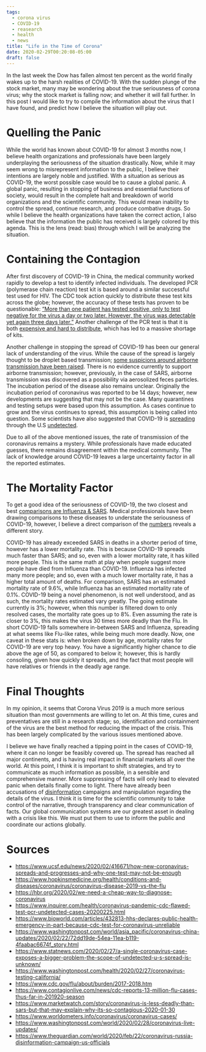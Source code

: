 ```yaml
---
tags:
  - corona virus
  - COVID-19
  - reasearch
  - health
  - news
title: "Life in the Time of Corona"
date: 2020-02-29T00:20:08-05:00
draft: false
---
```


In the last week the Dow has fallen almost ten percent as the world finally wakes up to the harsh realities of COVID-19. With the sudden plunge of the stock market, many may be wondering about the true seriousness of corona virus; why the stock market is falling now; and whether it will fall further. In this post I would like to try to compile the information about the virus that I have found, and predict how I believe the situation will play out.

# Quelling the Panic

While the world has known about COVID-19 for almost 3 months now, I believe health organizations and professionals have been largely underplaying the seriousness of the situation drastically. Now, while it may seem wrong to misrepresent information to the public, I believe their intentions are largely noble and justified. With a situation as serious as COVID-19, the worst possible case would be to cause a global panic. A global panic, resulting in stopping of business and essential functions of society, would result in the complete halt and breakdown of world organizations and the scientific community. This would mean inability to control the spread, continue research, and produce combative drugs. So while I believe the health organizations have taken the correct action, I also believe that the information the public has received is largely colored by this agenda. This is the lens (read: bias) through which I will be analyzing the situation.

# Containing the Contagion 

After first discovery of COVID-19 in China, the medical community worked rapidly to develop a test to identify infected individuals. The developed PCR (polymerase chain reaction) test kit is based around a similar successful test used for HIV. The CDC took action quickly to distribute these test kits across the globe; however, the accuracy of these tests has proven to be questionable: [“More than one patient has tested positive, only to test negative for the virus a day or two later. However, the virus was detectable yet again three days later.”](https://www.bioworld.com/articles/432813-hhs-declares-public-health-emergency-in-part-because-cdc-test-for-coronavirus-unreliable) Another challenge of the PCR test is that it is both [expensive and hard to distribute](https://hbr.org/2020/02/we-need-a-cheap-way-to-diagnose-coronavirus), which has led to a massive shortage of kits.

Another challenge in stopping the spread of COVID-19 has been our general lack of understanding of the virus. While the cause of the spread is largely thought to be droplet based transmission; [some suspicions around airborne transmission have been raised](https://www.hopkinsmedicine.org/health/conditions-and-diseases/coronavirus/coronavirus-disease-2019-vs-the-flu). There is no evidence currently to support airborne transmission; however, previously, in the case of SARS, airborne transmission was discovered as a possibility via aerosolized feces particles. The incubation period of the disease also remains unclear. Originally the incubation period of coronavirus was reported to be 14 days; however, new developments are suggesting that may not be the case. Many quarantines and testing setups were based upon this assumption. As cases continue to grow and the virus continues to spread, this assumption is being called into question. Some scientists have also suggested that COVID-19 is [spreading](https://www.statnews.com/2020/02/27/a-single-coronavirus-case-exposes-a-bigger-problem-the-scope-of-undetected-u-s-spread-is-unknown/) through the U.S [undetected](https://www.washingtonpost.com/world/2020/02/28/coronavirus-live-updates/).

Due to all of the above mentioned issues, the rate of transmission of the coronavirus remains a mystery. While professionals have made educated guesses, there remains disagreement within the medical community. The lack of knowledge around COVID-19 leaves a large uncertainty factor in all the reported estimates.

# The Mortality Factor

To get a good idea of the seriousness of COVID-19, the two closest and best [comparisons are Influenza & SARS](https://www.marketwatch.com/story/coronavirus-is-less-deadly-than-sars-but-that-may-explain-why-its-so-contagious-2020-01-30). Medical professionals have been drawing comparisons to these diseases to understate the seriousness of COVID-19, however, I believe a direct comparison of the [numbers](https://www.worldometers.info/coronavirus/coronavirus-cases/) reveals a different story.

COVID-19 has already exceeded SARS in deaths in a shorter period of time, however has a lower mortality rate. This is because COVID-19 spreads much faster than SARS; and so, even with a lower mortality rate, it has killed more people. This is the same math at play when people suggest more people have died from Influenza than COVID-19. Influenza has infected many more people; and so, even with a much lower mortality rate, it has a higher total amount of deaths. For comparison, SARS has an estimated mortality rate of 9.6%, while Influenza has an estimated mortality rate of 0.1%. COVID-19 being a novel phenomenon, is not well understood, and as such, the mortality rates estimated vary greatly. The going estimate currently is 3%; however, when this number is filtered down to only resolved cases, the mortality rate goes up to 8%. Even assuming the rate is closer to 3%, this makes the virus 30 times more deadly than the Flu. In short COVID-19 falls somewhere in-between SARS and Influenza, spreading at what seems like Flu-like rates, while being much more deadly. Now, one caveat in these stats is: when broken down by age, mortality rates for COVID-19 are very top heavy. You have a significantly higher chance to die above the age of 50, as compared to below it; however, this is hardly consoling, given how quickly it spreads, and the fact that most people will have relatives or friends in the deadly age range.

# Final Thoughts

In my opinion, it seems that Corona Virus 2019 is a much more serious situation than most governments are willing to let on. At this time, cures and preventatives are still in a research stage; so, identification and containment of the virus are the best method for reducing the impact of the crisis. This has been largely complicated by the various issues mentioned above.

I believe we have finally reached a tipping point in the cases of COVID-19, where it can no longer be feasibly covered up. The spread has reached all major continents, and is having real impact in financial markets all over the world. At this point, I think it is important to shift strategies, and try to communicate as much information as possible, in a sensible and comprehensive manner. More suppressing of facts will only lead to elevated panic when details finally come to light. There have already been accusations of [disinformation](https://www.theguardian.com/world/2020/feb/22/coronavirus-russia-disinformation-campaign-us-officials) campaigns and manipulation regarding the details of the virus. I think it is time for the scientific community to take control of the narrative, through transparency and clear communication of facts. Our global communication systems are our greatest asset in dealing with a crisis like this. We must put them to use to inform the public and coordinate our actions globally.

# Sources

* https://www.ucsf.edu/news/2020/02/416671/how-new-coronavirus-spreads-and-progresses-and-why-one-test-may-not-be-enough
* https://www.hopkinsmedicine.org/health/conditions-and-diseases/coronavirus/coronavirus-disease-2019-vs-the-flu
* https://hbr.org/2020/02/we-need-a-cheap-way-to-diagnose-coronavirus
* https://www.inquirer.com/health/coronavirus-pandemic-cdc-flawed-test-pcr-undetected-cases-20200225.html
* https://www.bioworld.com/articles/432813-hhs-declares-public-health-emergency-in-part-because-cdc-test-for-coronavirus-unreliable
* https://www.washingtonpost.com/world/asia_pacific/coronavirus-china-updates/2020/02/22/72dd19de-54ea-11ea-b119-4faabac6674f_story.html
* https://www.statnews.com/2020/02/27/a-single-coronavirus-case-exposes-a-bigger-problem-the-scope-of-undetected-u-s-spread-is-unknown/
* https://www.washingtonpost.com/health/2020/02/27/coronavirus-testing-california/
* https://www.cdc.gov/flu/about/burden/2017-2018.htm
* https://www.contagionlive.com/news/cdc-reports-13-million-flu-cases-thus-far-in-201920-season
* https://www.marketwatch.com/story/coronavirus-is-less-deadly-than-sars-but-that-may-explain-why-its-so-contagious-2020-01-30
* https://www.worldometers.info/coronavirus/coronavirus-cases/
* https://www.washingtonpost.com/world/2020/02/28/coronavirus-live-updates/
* https://www.theguardian.com/world/2020/feb/22/coronavirus-russia-disinformation-campaign-us-officials
